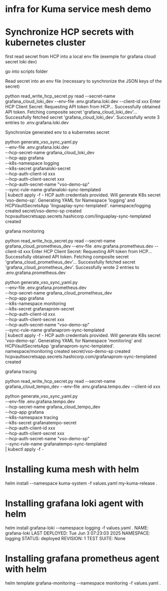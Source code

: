 # infra for Kuma service mesh demo

# Synchronize HCP secrets with kubernetes cluster

first read secret from HCP into a local env file (exemple for grafana cloud secret loki dev)

go into scripts folder

Read secret into an env file (necessary to synchronize the JSON keys of the secret)

python read_write_hcp_secret.py read --secret-name grafana_cloud_loki_dev --env-file .env.grafana.loki.dev --client-id xxx
Enter HCP Client Secret: 
Requesting API token from HCP...
Successfully obtained API token.
Fetching composite secret 'grafana_cloud_loki_dev'...
Successfully fetched secret 'grafana_cloud_loki_dev'.
Successfully wrote 3 entries to .env.grafana.loki.dev

Synchronize generated env to a kubernetes secret

python generate_vso_sync_yaml.py \
    --env-file .env.grafana.loki.dev \
    --hcp-secret-name grafana_cloud_loki_dev \
    --hcp-app grafana \
    --k8s-namespace logging \
    --k8s-secret grafanaloki-secret \
    --hcp-auth-client-id xxx \
    --hcp-auth-client-secret xxx \
    --hcp-auth-secret-name "vso-demo-sp" \
    --sync-rule-name grafanaloki-sync-templated \
    | kubectl apply -f -
HCP auth credentials provided. Will generate K8s secret 'vso-demo-sp'.
Generating YAML for Namespace 'logging' and HCPVaultSecretsApp 'linguaplay-sync-templated'.
namespace/logging created
secret/vso-demo-sp created
hcpvaultsecretsapp.secrets.hashicorp.com/linguaplay-sync-templated created

grafana monitoring

python read_write_hcp_secret.py read --secret-name grafana_cloud_prometheus_dev --env-file .env.grafana.prometheus.dev --client-id xxx
Enter HCP Client Secret: 
Requesting API token from HCP...
Successfully obtained API token.
Fetching composite secret 'grafana_cloud_prometheus_dev'...
Successfully fetched secret 'grafana_cloud_prometheus_dev'.
Successfully wrote 2 entries to .env.grafana.prometheus.dev

python generate_vso_sync_yaml.py \
    --env-file .env.grafana.prometheus.dev \
    --hcp-secret-name grafana_cloud_prometheus_dev \
    --hcp-app grafana \
    --k8s-namespace monitoring \
    --k8s-secret grafanaprom-secret \
    --hcp-auth-client-id xxx \
    --hcp-auth-client-secret xxx \
    --hcp-auth-secret-name "vso-demo-sp" \
    --sync-rule-name grafanaprom-sync-templated \
    | kubectl apply -f -
HCP auth credentials provided. Will generate K8s secret 'vso-demo-sp'.
Generating YAML for Namespace 'monitoring' and HCPVaultSecretsApp 'grafanaprom-sync-templated'.
namespace/monitoring created
secret/vso-demo-sp created
hcpvaultsecretsapp.secrets.hashicorp.com/grafanaprom-sync-templated created

grafana tracing

python read_write_hcp_secret.py read --secret-name grafana_cloud_tempo_dev --env-file .env.grafana.tempo.dev --client-id xxx

python generate_vso_sync_yaml.py \
    --env-file .env.grafana.tempo.dev \
    --hcp-secret-name grafana_cloud_tempo_dev \
    --hcp-app grafana \
    --k8s-namespace tracing \
    --k8s-secret grafanatempo-secret \
    --hcp-auth-client-id xxx \
    --hcp-auth-client-secret xxx \
    --hcp-auth-secret-name "vso-demo-sp" \
    --sync-rule-name grafanatempo-sync-templated \
    | kubectl apply -f -

# Installing kuma mesh with helm

helm install --namespace kuma-system -f values.yaml my-kuma-release .

# Installing grafana loki agent with helm

helm install grafana-loki --namespace logging -f values.yaml .
NAME: grafana-loki
LAST DEPLOYED: Tue Jun  3 07:23:03 2025
NAMESPACE: logging
STATUS: deployed
REVISION: 1
TEST SUITE: None

# Installing grafana prometheus agent with helm

helm template grafana-monitoring --namespace monitoring -f values.yaml .